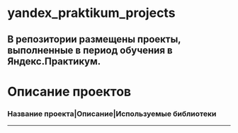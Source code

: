 # yandex_praktikum_projects
## В репозитории размещены проекты, выполненные в период обучения в Яндекс.Практикум.
# Описание проектов

### Название проекта|Описание|Используемые библиотеки
------------------------------------------------------
